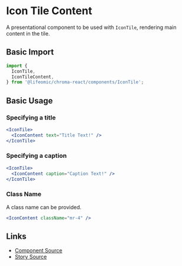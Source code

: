 # Icon Tile Content

A presentational component to be used with `IconTile`, rendering main content in
the tile.

<!-- STORY -->

## Basic Import

```js
import {
  IconTile,
  IconTileContent,
} from '@lifeomic/chroma-react/components/IconTile';
```

## Basic Usage

### Specifying a title

```jsx
<IconTile>
  <IconContent text="Title Text!" />
</IconTile>
```

### Specifying a caption

```jsx
<IconTile>
  <IconContent caption="Caption Text!" />
</IconTile>
```

### Class Name

A class name can be provided.

```jsx
<IconContent className="mr-4" />
```

## Links

- [Component Source](https://github.com/lifeomic/chroma-react/blob/master/src/components/IconTile/IconTileContent.tsx)
- [Story Source](https://github.com/lifeomic/chroma-react/blob/master/stories/components/IconTile/IconTile.stories.tsx)
